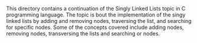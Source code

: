 This directory contains a continuation of the Singly Linked Lists topic in C programming language. The topic is bout the implementation of the singy linked lists by adding and removing nodes, traversing the list, and searching for specific nodes. Some of the concepts covered include adding nodes, removing nodes, transversing the lists and searching or nodes. 
